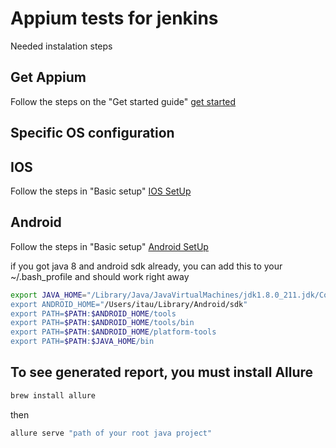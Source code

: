 # Appium tests for jenkins

Needed instalation steps

## Get Appium
Follow the steps on the "Get started guide"
[get started](http://appium.io/docs/en/about-appium/getting-started/index.html) 

## Specific OS configuration

## IOS
Follow the steps in "Basic setup"
[IOS SetUp](http://appium.io/docs/en/drivers/ios-xcuitest/index.html) 

## Android
Follow the steps in "Basic setup"
[Android SetUp](http://appium.io/docs/en/drivers/android-uiautomator2/index.html) 

if you got java 8 and android sdk already, you can add this to your ~/.bash_profile and should work right away

```bash
export JAVA_HOME="/Library/Java/JavaVirtualMachines/jdk1.8.0_211.jdk/Contents/H$
export ANDROID_HOME="/Users/itau/Library/Android/sdk"
export PATH=$PATH:$ANDROID_HOME/tools
export PATH=$PATH:$ANDROID_HOME/tools/bin
export PATH=$PATH:$ANDROID_HOME/platform-tools
export PATH=$PATH:$JAVA_HOME/bin
```

## To see generated report, you must install Allure

```bash
brew install allure
```
then

```bash
allure serve "path of your root java project"
```




